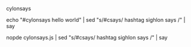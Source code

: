 cylonsays

echo "#cylonsays hello world" | sed "s/#csays/ hashtag sighlon says /" | say

nopde cylonsays.js  | sed "s/#csays/ hashtag sighlon says /" | say

